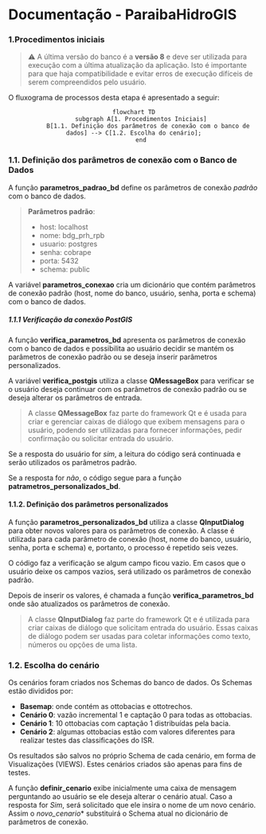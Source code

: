 # Documentação - ParaibaHidroGIS

### 1.Procedimentos iniciais

>:warning: A última versão do banco é a **versão 8** e deve ser utilizada para execução com a última atualização da aplicação. Isto é importante para que haja compatibilidade e evitar erros de execução difíceis de serem compreendidos pelo usuário. 

O fluxograma de processos desta etapa é apresentado a seguir:

<center>

```mermaid
    flowchart TD    
    subgraph A[1. Procedimentos Iniciais]
        B[1.1. Definição dos parâmetros de conexão com o banco de dados] --> C[1.2. Escolha do cenário];
    end
```
</center>

### 1.1. Definição dos parâmetros de conexão com o Banco de Dados

A função **parametros_padrao_bd** define os parâmetros de conexão *padrão* com o banco de dados. 

> **Parâmetros padrão**:
>- host: localhost
>- nome: bdg_prh_rpb
>- usuario: postgres
>- senha: cobrape
>- porta: 5432
>- schema: public

A variável **parametros_conexao** cria um dicionário que contém parâmetros de conexão padrão (host, nome do banco, usuário, senha, porta e schema) com o banco de dados. 

##### 1.1.1 Verificação da conexão PostGIS

A função **verifica_parametros_bd** apresenta os parâmetros de conexão com o banco de dados e possibilita ao usuário decidir se mantém os parâmetros de conexão padrão ou se deseja inserir parâmetros personalizados.

A variável **verifica_postgis** utiliza a classe **QMessageBox** para verificar se o usuário deseja continuar com os parâmetros de conexão padrão ou se deseja alterar os parâmetros de entrada. 

> A classe **QMessageBox** faz parte do framework Qt e é usada para criar e gerenciar caixas de diálogo que exibem mensagens para o usuário, podendo ser utilizadas para fornecer informações, pedir confirmação ou solicitar entrada do usuário.

Se a resposta do usuário for *sim*, a leitura do código será continuada e serão utilizados os parâmetros padrão.

Se a resposta for *não*, o código segue para a função **patrametros_personalizados_bd**.

#### 1.1.2. Definição dos parâmetros personalizados

A função **parametros_personalizados_bd** utiliza a classe **QInputDialog** para obter novos valores para os parâmetros de conexão. A classe é utilizada para cada parâmetro de conexão (host, nome do banco, usuário, senha, porta e schema) e, portanto, o processo é repetido seis vezes. 

O código faz a verificação se algum campo ficou vazio. Em casos que o usuário deixe os campos vazios, será utilizado os parâmetros de conexão padrão.

Depois de inserir os valores, é chamada a função **verifica_parametros_bd** onde são atualizados os parâmetros de conexão.

> A classe **QInputDialog** faz parte do framework Qt e é utilizada para criar caixas de diálogo que solicitam entrada do usuário. Essas caixas de diálogo podem ser usadas para coletar informações como texto, números ou opções de uma lista. 

### 1.2. Escolha do cenário

Os cenários foram criados nos Schemas do banco de dados. Os Schemas estão divididos por:

- **Basemap**: onde contém as ottobacias e ottotrechos.
- **Cenário 0**: vazão incremental 1 e captação 0 para todas as ottobacias.
- **Cenário 1**: 10 ottobacias com captação 1 distribuídas pela bacia.
- **Cenário 2**: algumas ottobacias estão com valores diferentes para realizar testes das classificações do ISR.

Os resultados são salvos no próprio Schema de cada cenário, em forma de Visualizações (VIEWS). Estes cenários criados são apenas para fins de testes.

A função **definir_cenario** exibe inicialmente uma caixa de mensagem perguntando ao usuário se ele deseja alterar o cenário atual. Caso a resposta for *Sim*, será solicitado que ele insira o nome de um novo cenário. Assim o *novo_cenario** substituirá o Schema atual no dicionário de parâmetros de conexão. 